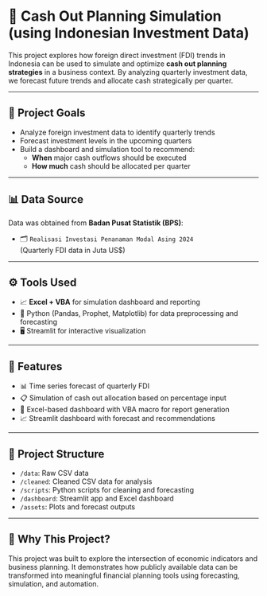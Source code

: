 # 💸 Cash Out Planning Simulation (using Indonesian Investment Data)

This project explores how foreign direct investment (FDI) trends in Indonesia can be used to simulate and optimize **cash out planning strategies** in a business context. By analyzing quarterly investment data, we forecast future trends and allocate cash strategically per quarter.

---

## 📌 Project Goals

- Analyze foreign investment data to identify quarterly trends
- Forecast investment levels in the upcoming quarters
- Build a dashboard and simulation tool to recommend:
  - **When** major cash outflows should be executed
  - **How much** cash should be allocated per quarter

---

## 📊 Data Source

Data was obtained from **Badan Pusat Statistik (BPS)**:

- 🗂️ `Realisasi Investasi Penanaman Modal Asing 2024`  
  (Quarterly FDI data in Juta US$)

---

## ⚙️ Tools Used

- 📈 **Excel + VBA** for simulation dashboard and reporting
- 🐍 Python (Pandas, Prophet, Matplotlib) for data preprocessing and forecasting
- 🖥️ Streamlit for interactive visualization

---

## 🧠 Features

- 📊 Time series forecast of quarterly FDI
- 📋 Simulation of cash out allocation based on percentage input
- 📁 Excel-based dashboard with VBA macro for report generation
- 📈 Streamlit dashboard with forecast and recommendations

---

## 📂 Project Structure

- `/data`: Raw CSV data
- `/cleaned`: Cleaned CSV data for analysis
- `/scripts`: Python scripts for cleaning and forecasting
- `/dashboard`: Streamlit app and Excel dashboard
- `/assets`: Plots and forecast outputs

---

## 🎯 Why This Project?

This project was built to explore the intersection of economic indicators and business planning. It demonstrates how publicly available data can be transformed into meaningful financial planning tools using forecasting, simulation, and automation.
